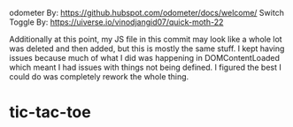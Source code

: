 odometer By: https://github.hubspot.com/odometer/docs/welcome/
Switch Toggle By: https://uiverse.io/vinodjangid07/quick-moth-22

Additionally at this point, my JS file in this commit may look like a whole lot was deleted and then added,
but this is mostly the same stuff. I kept having issues because much of what I did was happening in DOMContentLoaded
which meant I had issues with things not being defined. I figured the best I could do was completely rework the whole
thing.

# tic-tac-toe